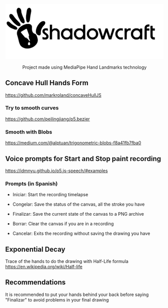 ![Texto alternativo](./logo.svg)
<p align="center">Project made using MediaPipe Hand Landmarks technology</p>

## Concave Hull Hands Form
https://github.com/markroland/concaveHullJS
### Try to smooth curves
https://github.com/peilingjiang/p5.bezier
### Smooth with Blobs
https://medium.com/@alptuan/trigonometric-blobs-f8a41fb7fba0

## Voice prompts for Start and Stop paint recording
https://idmnyu.github.io/p5.js-speech/#examples

### Prompts (in Spanish)
- Iniciar: Start the recording timelapse
- Congelar: Save the status of the canvas, all the stroke you have
- Finalizar: Save the current state of the canvas to a PNG archive

- Borrar: Clear the canvas if you are in a recording
- Cancelar: Exits the recording without saving the drawing you have

## Exponential Decay
Trace of the hands to do the drawing with Half-Life formula
https://en.wikipedia.org/wiki/Half-life

## Recommendations
It is recommended to put your hands behind your back before saying "Finalizar" to avoid problems in your final drawing
